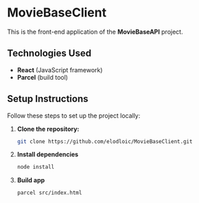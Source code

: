 # MovieBaseClient

This is the front-end application of the **MovieBaseAPI** project.

## Technologies Used

- **React** (JavaScript framework)
- **Parcel** (build tool)

## Setup Instructions

Follow these steps to set up the project locally:

1. **Clone the repository:**

   ```bash
   git clone https://github.com/elodloic/MovieBaseClient.git
   ```

2. **Install dependencies**

   ```bash
   node install
   ```

3. **Build app**

   ```bash
   parcel src/index.html
   ```
